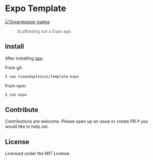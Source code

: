 # Expo Template

[![Greenkeeper badge](https://badges.greenkeeper.io/tiaanduplessis/template-expo.svg)](https://greenkeeper.io/)

> Scaffolding out a Expo app

## Install

After installing [sao](https://github.com/egoist/sao):

From git:

```sh
$ sao tiaanduplessis/template-expo
```

From npm:

```sh
$ sao expo
```

## Contribute

Contributions are welcome. Please open up an issue or create PR if you would like to help out.

## License

Licensed under the MIT License.